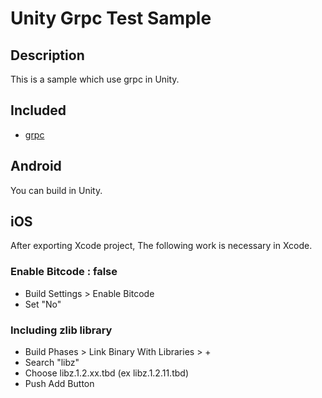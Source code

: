 # Unity Grpc Test Sample

## Description

This is a sample which use grpc in Unity.

## Included

- [grpc](https://github.com/grpc/grpc/tree/master/src/csharp/experimental#unity)

## Android

You can build in Unity.

## iOS

After exporting Xcode project, The following work is necessary in Xcode.

### Enable Bitcode : false

- Build Settings > Enable Bitcode
- Set "No"

### Including zlib library

- Build Phases > Link Binary With Libraries > +
- Search "libz"
- Choose libz.1.2.xx.tbd (ex libz.1.2.11.tbd)
- Push Add Button

